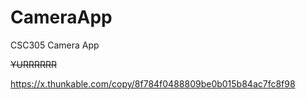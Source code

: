 # CameraApp
CSC305 Camera App

~~YURRRRRR~~

https://x.thunkable.com/copy/8f784f0488809be0b015b84ac7fc8f98

